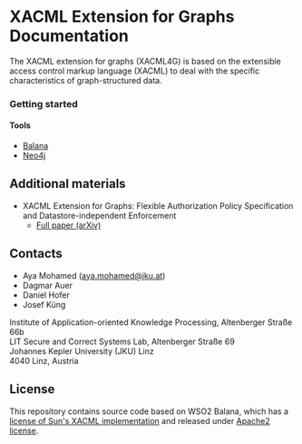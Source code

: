 # XACML Extension for Graphs Documentation
The XACML extension for graphs (XACML4G) is based on the extensible access control markup language (XACML) to deal with the specific characteristics of graph-structured data.

### Getting started

#### Tools
- [Balana](https://github.com/wso2/balana)
- [Neo4j](https://neo4j.com/docs)

## Additional materials
- XACML Extension for Graphs: Flexible Authorization Policy Specification and Datastore-independent Enforcement<br/>
  - [Full paper (arXiv)](https://arxiv.org/abs/2306.12819)

## Contacts

- Aya Mohamed (aya.mohamed@jku.at)
- Dagmar Auer
- Daniel Hofer
- Josef Küng

Institute of Application-oriented Knowledge Processing, Altenberger Straße 66b<br/>
LIT Secure and Correct Systems Lab, Altenberger Straße 69<br/>
Johannes Kepler University (JKU) Linz<br/>
4040 Linz, Austria

## License
This repository contains source code based on WSO2 Balana, which has a [license of Sun's XACML implementation](https://sunxacml.sourceforge.net/license.txt) and released under [Apache2 license](https://www.apache.org/licenses/LICENSE-2.0).
